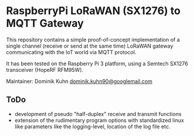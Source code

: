# RaspberryPi LoRaWAN (SX1276) to MQTT Gateway  

This repository contains a simple proof-of-concept implementation of a single channel (receive or send at the same time) LoRaWAN gateway communicating with the IoT world via MQTT protocol.

It has been tested on the Raspberry Pi 3 platform, using a Semtech SX1276 transceiver (HopeRF RFM95W).

Maintainer: Dominik Kuhn <dominik.kuhn90@googlemail.com>

## ToDo

- development of pseudo "half-duplex" receive and transmit functions
- extension of the rudimentary program options with standardized linux like parameters like the logging-level, location of the log file etc.
